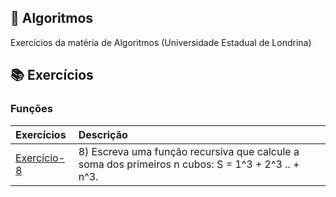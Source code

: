 ## :ledger: Algoritmos

Exercícios da matéria de Algoritmos (Universidade Estadual de Londrina)

## :books: Exercícios

### Funções

| Exercícios    | Descrição                           |
| :--------------  | :--------------------------------- |
| [Exercício-8](https://github.com/MatheusPrudente/Algoritmos-C/blob/main/Cadeiras%20de%20Caracteres/Exercício%2001.c)  | 8) Escreva uma função recursiva que calcule a soma dos primeiros n cubos: S = 1^3 + 2^3 .. + n^3. |

